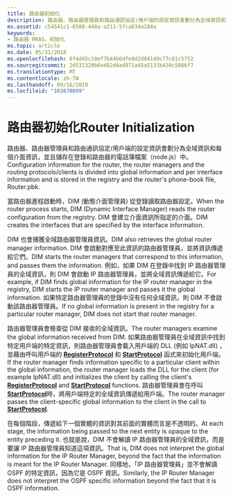 ```yaml
---
title: 路由器初始化
description: 路由器、路由器管理員和路由通訊協定/用戶端的設定資訊會劃分為全域資訊和每個介面資訊，並且儲存在登錄和路由器的電話簿檔案（node.js）中。
ms.assetid: c54541c1-6508-448a-a211-5fca634a184a
keywords:
- 路由器 RRAS，初始化
ms.topic: article
ms.date: 05/31/2018
ms.openlocfilehash: 6f4d45c10ef7b44b6dfe9d2d84149c77c81c5752
ms.sourcegitcommit: 2d531328b6ed82d4ad971a45a5131b430c5866f7
ms.translationtype: MT
ms.contentlocale: zh-TW
ms.lasthandoff: 09/16/2019
ms.locfileid: "103670899"
---
```

# <a name="router-initialization"></a><span data-ttu-id="61d14-104">路由器初始化</span><span class="sxs-lookup"><span data-stu-id="61d14-104">Router Initialization</span></span>

<span data-ttu-id="61d14-105">路由器、路由器管理員和路由通訊協定/用戶端的設定資訊會劃分為全域資訊和每個介面資訊，並且儲存在登錄和路由器的電話簿檔案（node.js）中。</span><span class="sxs-lookup"><span data-stu-id="61d14-105">Configuration information for the router, the router managers and the routing protocols/clients is divided into global information and per interface information and is stored in the registry and the router's phone-book file, Router.pbk.</span></span>

<span data-ttu-id="61d14-106">當路由器進程啟動時，DIM (動態介面管理員) 從登錄讀取路由器設定。</span><span class="sxs-lookup"><span data-stu-id="61d14-106">When the router process starts, DIM (Dynamic Interface Manager) reads the router configuration from the registry.</span></span> <span data-ttu-id="61d14-107">DIM 會建立介面資訊所指定的介面。</span><span class="sxs-lookup"><span data-stu-id="61d14-107">DIM creates the interfaces that are specified by the interface information.</span></span>

<span data-ttu-id="61d14-108">DIM 也會捕獲全域路由器管理員資訊。</span><span class="sxs-lookup"><span data-stu-id="61d14-108">DIM also retrieves the global router manager information.</span></span> <span data-ttu-id="61d14-109">DIM 會啟動對應至此資訊的路由器管理員，並將資訊傳遞給它們。</span><span class="sxs-lookup"><span data-stu-id="61d14-109">DIM starts the router managers that correspond to this information, and passes them the information.</span></span> <span data-ttu-id="61d14-110">例如，如果 DIM 在登錄中找到 IP 路由器管理員的全域資訊，則 DIM 會啟動 IP 路由器管理員，並將全域資訊傳遞給它。</span><span class="sxs-lookup"><span data-stu-id="61d14-110">For example, if DIM finds global information for the IP router manager in the registry, DIM starts the IP router manager and passes it the global information.</span></span> <span data-ttu-id="61d14-111">如果特定路由器管理員的登錄中沒有任何全域資訊，則 DIM 不會啟動該路由器管理員。</span><span class="sxs-lookup"><span data-stu-id="61d14-111">If no global information is present in the registry for a particular router manager, DIM does not start that router manager.</span></span>

<span data-ttu-id="61d14-112">路由器管理員會檢查從 DIM 接收的全域資訊。</span><span class="sxs-lookup"><span data-stu-id="61d14-112">The router managers examine the global information received from DIM.</span></span> <span data-ttu-id="61d14-113">如果路由器管理員在全域資訊中找到特定用戶端的特定資訊，則路由器管理員會載入用戶端的 DLL (例如 IpNAT.dll) ，並藉由呼叫用戶端的 [**RegisterProtocol**](/windows/desktop/api/Routprot/nc-routprot-pregister_protocol) 和 [**StartProtocol**](/windows/desktop/api/Routprot/nc-routprot-pstart_protocol) 函式來初始化用戶端。</span><span class="sxs-lookup"><span data-stu-id="61d14-113">If the router manager finds information specific to a particular client within the global information, the router manager loads the DLL for the client (for example IpNAT.dll) and initializes the client by calling the client's [**RegisterProtocol**](/windows/desktop/api/Routprot/nc-routprot-pregister_protocol) and [**StartProtocol**](/windows/desktop/api/Routprot/nc-routprot-pstart_protocol) functions.</span></span> <span data-ttu-id="61d14-114">路由器管理員會在呼叫 [**StartProtocol**](/windows/desktop/api/Routprot/nc-routprot-pstart_protocol)時，將用戶端特定的全域資訊傳遞給用戶端。</span><span class="sxs-lookup"><span data-stu-id="61d14-114">The router manager passes the client-specific global information to the client in the call to [**StartProtocol**](/windows/desktop/api/Routprot/nc-routprot-pstart_protocol).</span></span>

<span data-ttu-id="61d14-115">在每個階段，傳遞給下一個實體的資訊對其前面的實體而言是不透明的。</span><span class="sxs-lookup"><span data-stu-id="61d14-115">At each stage, the information being passed to the next entity is opaque to the entity preceding it.</span></span> <span data-ttu-id="61d14-116">也就是說，DIM 不會解讀 IP 路由器管理員的全域資訊，而是要讓 IP 路由器管理員知道這項資訊。</span><span class="sxs-lookup"><span data-stu-id="61d14-116">That is, DIM does not interpret the global information for the IP Router Manager, beyond the fact that the information is meant for the IP Router Manager.</span></span> <span data-ttu-id="61d14-117">同樣地，「IP 路由器管理員」並不會解讀 OSPF 的特定資訊，因為它是 OSPF 資訊。</span><span class="sxs-lookup"><span data-stu-id="61d14-117">Similarly, the IP Router Manager does not interpret the OSPF specific information beyond the fact that it is OSPF information.</span></span>

 

 




